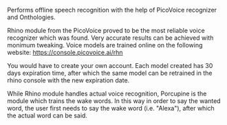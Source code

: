 Performs offline speech recognition with the help of PicoVoice recognizer and Onthologies.

Rhino module from the PicoVoice proved to be the most reliable voice recognizer which was found. Very accurate results can be achieved with monimum tweaking.
Voice models are trained online on the following website: https://console.picovoice.ai/rhn

You would have to create your own account. Each model created has 30 days expiration time, after which the same model can be retrained in the rhino console with the new expiration date. 

While Rhino module handles actual voice recognition, Porcupine is the module which trains the wake words. In this way in order to say the wanted word, the user first needs to say the wake word (i.e. "Alexa"), after which the actual word can be said.
